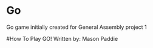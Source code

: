 # Go
Go game initially created for General Assembly project 1

#How To Play GO!
Written by: Mason Paddie
